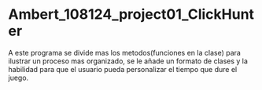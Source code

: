 # Ambert_108124_project01_ClickHunter
A este programa se divide mas los metodos(funciones en la clase) para ilustrar un proceso mas organizado, 
se le añade un formato de clases y la habilidad para que el usuario pueda personalizar el tiempo que dure el juego.
